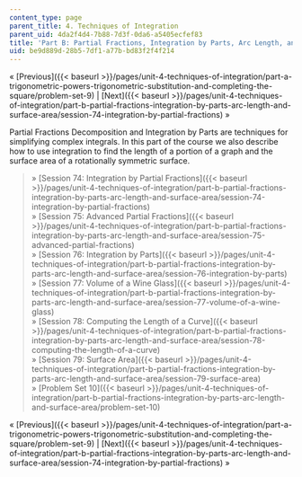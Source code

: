 ```yaml
---
content_type: page
parent_title: 4. Techniques of Integration
parent_uid: 4da2f4d4-7b88-7d3f-0da6-a5405ecfef83
title: 'Part B: Partial Fractions, Integration by Parts, Arc Length, and Surface Area'
uid: be9d889d-28b5-7df1-a77b-bd83f2f4f214
---
```


« [Previous]({{< baseurl >}}/pages/unit-4-techniques-of-integration/part-a-trigonometric-powers-trigonometric-substitution-and-completing-the-square/problem-set-9) | [Next]({{< baseurl >}}/pages/unit-4-techniques-of-integration/part-b-partial-fractions-integration-by-parts-arc-length-and-surface-area/session-74-integration-by-partial-fractions) »

Partial Fractions Decomposition and Integration by Parts are techniques for simplifying complex integrals. In this part of the course we also describe how to use integration to find the length of a portion of a graph and the surface area of a rotationally symmetric surface.

> » [Session 74: Integration by Partial Fractions]({{< baseurl >}}/pages/unit-4-techniques-of-integration/part-b-partial-fractions-integration-by-parts-arc-length-and-surface-area/session-74-integration-by-partial-fractions)  
> » [Session 75: Advanced Partial Fractions]({{< baseurl >}}/pages/unit-4-techniques-of-integration/part-b-partial-fractions-integration-by-parts-arc-length-and-surface-area/session-75-advanced-partial-fractions)  
> » [Session 76: Integration by Parts]({{< baseurl >}}/pages/unit-4-techniques-of-integration/part-b-partial-fractions-integration-by-parts-arc-length-and-surface-area/session-76-integration-by-parts)  
> » [Session 77: Volume of a Wine Glass]({{< baseurl >}}/pages/unit-4-techniques-of-integration/part-b-partial-fractions-integration-by-parts-arc-length-and-surface-area/session-77-volume-of-a-wine-glass)  
> » [Session 78: Computing the Length of a Curve]({{< baseurl >}}/pages/unit-4-techniques-of-integration/part-b-partial-fractions-integration-by-parts-arc-length-and-surface-area/session-78-computing-the-length-of-a-curve)  
> » [Session 79: Surface Area]({{< baseurl >}}/pages/unit-4-techniques-of-integration/part-b-partial-fractions-integration-by-parts-arc-length-and-surface-area/session-79-surface-area)  
> » [Problem Set 10]({{< baseurl >}}/pages/unit-4-techniques-of-integration/part-b-partial-fractions-integration-by-parts-arc-length-and-surface-area/problem-set-10)

« [Previous]({{< baseurl >}}/pages/unit-4-techniques-of-integration/part-a-trigonometric-powers-trigonometric-substitution-and-completing-the-square/problem-set-9) | [Next]({{< baseurl >}}/pages/unit-4-techniques-of-integration/part-b-partial-fractions-integration-by-parts-arc-length-and-surface-area/session-74-integration-by-partial-fractions) »